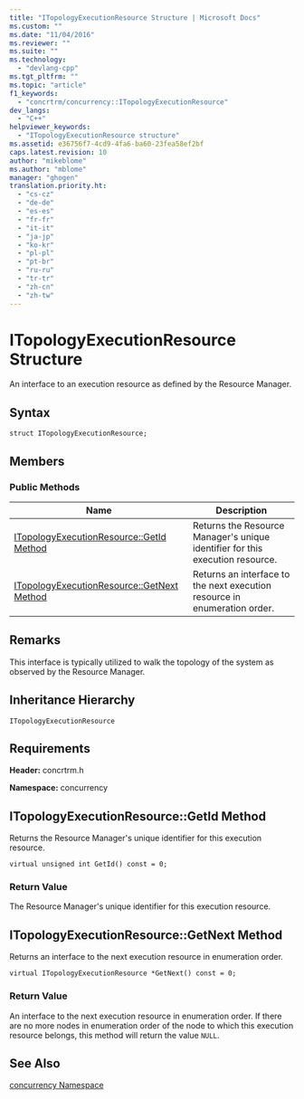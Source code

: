 ```yaml
---
title: "ITopologyExecutionResource Structure | Microsoft Docs"
ms.custom: ""
ms.date: "11/04/2016"
ms.reviewer: ""
ms.suite: ""
ms.technology: 
  - "devlang-cpp"
ms.tgt_pltfrm: ""
ms.topic: "article"
f1_keywords: 
  - "concrtrm/concurrency::ITopologyExecutionResource"
dev_langs: 
  - "C++"
helpviewer_keywords: 
  - "ITopologyExecutionResource structure"
ms.assetid: e36756f7-4cd9-4fa6-ba60-23fea58ef2bf
caps.latest.revision: 10
author: "mikeblome"
ms.author: "mblome"
manager: "ghogen"
translation.priority.ht: 
  - "cs-cz"
  - "de-de"
  - "es-es"
  - "fr-fr"
  - "it-it"
  - "ja-jp"
  - "ko-kr"
  - "pl-pl"
  - "pt-br"
  - "ru-ru"
  - "tr-tr"
  - "zh-cn"
  - "zh-tw"
---
```

# ITopologyExecutionResource Structure
An interface to an execution resource as defined by the Resource Manager.  
  
## Syntax  
  
```
struct ITopologyExecutionResource;
```  
  
## Members  
  
### Public Methods  
  
|Name|Description|  
|----------|-----------------|  
|[ITopologyExecutionResource::GetId Method](#getid)|Returns the Resource Manager's unique identifier for this execution resource.|  
|[ITopologyExecutionResource::GetNext Method](#getnext)|Returns an interface to the next execution resource in enumeration order.|  
  
## Remarks  
 This interface is typically utilized to walk the topology of the system as observed by the Resource Manager.  
  
## Inheritance Hierarchy  
 `ITopologyExecutionResource`  
  
## Requirements  
 **Header:** concrtrm.h  
  
 **Namespace:** concurrency  
  
##  <a name="getid"></a>  ITopologyExecutionResource::GetId Method  
 Returns the Resource Manager's unique identifier for this execution resource.  
  
```
virtual unsigned int GetId() const = 0;
```  
  
### Return Value  
 The Resource Manager's unique identifier for this execution resource.  
  
##  <a name="getnext"></a>  ITopologyExecutionResource::GetNext Method  
 Returns an interface to the next execution resource in enumeration order.  
  
```
virtual ITopologyExecutionResource *GetNext() const = 0;
```  
  
### Return Value  
 An interface to the next execution resource in enumeration order. If there are no more nodes in enumeration order of the node to which this execution resource belongs, this method will return the value `NULL`.  
  
## See Also  
 [concurrency Namespace](concurrency-namespace.md)
